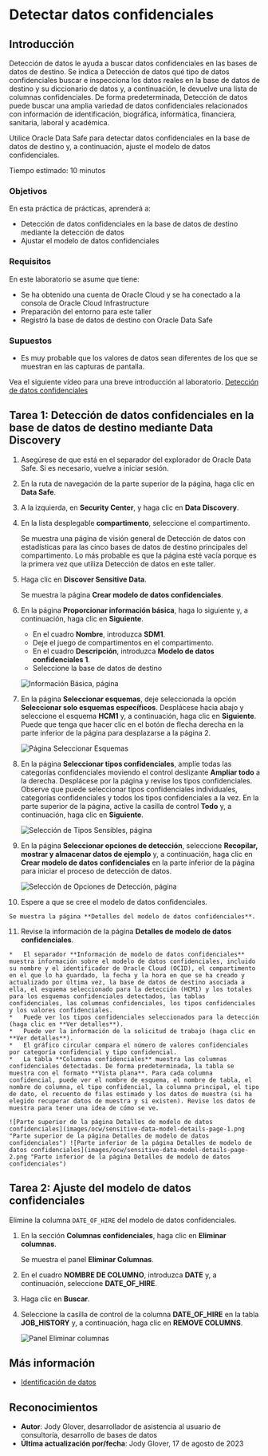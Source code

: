 # Detectar datos confidenciales

## Introducción

Detección de datos le ayuda a buscar datos confidenciales en las bases de datos de destino. Se indica a Detección de datos qué tipo de datos confidenciales buscar e inspecciona los datos reales en la base de datos de destino y su diccionario de datos y, a continuación, le devuelve una lista de columnas confidenciales. De forma predeterminada, Detección de datos puede buscar una amplia variedad de datos confidenciales relacionados con información de identificación, biográfica, informática, financiera, sanitaria, laboral y académica.

Utilice Oracle Data Safe para detectar datos confidenciales en la base de datos de destino y, a continuación, ajuste el modelo de datos confidenciales.

Tiempo estimado: 10 minutos

### Objetivos

En esta práctica de prácticas, aprenderá a:

*   Detección de datos confidenciales en la base de datos de destino mediante la detección de datos
*   Ajustar el modelo de datos confidenciales

### Requisitos

En este laboratorio se asume que tiene:

*   Se ha obtenido una cuenta de Oracle Cloud y se ha conectado a la consola de Oracle Cloud Infrastructure
*   Preparación del entorno para este taller
*   Registró la base de datos de destino con Oracle Data Safe

### Supuestos

*   Es muy probable que los valores de datos sean diferentes de los que se muestran en las capturas de pantalla.

Vea el siguiente vídeo para una breve introducción al laboratorio. [Detección de datos confidenciales](videohub:1_d0fz5ep5)

## Tarea 1: Detección de datos confidenciales en la base de datos de destino mediante Data Discovery

1.  Asegúrese de que está en el separador del explorador de Oracle Data Safe. Si es necesario, vuelve a iniciar sesión.
    
2.  En la ruta de navegación de la parte superior de la página, haga clic en **Data Safe**.
    
3.  A la izquierda, en **Security Center**, y haga clic en **Data Discovery**.
    
4.  En la lista desplegable **compartimento**, seleccione el compartimento.
    
    Se muestra una página de visión general de Detección de datos con estadísticas para las cinco bases de datos de destino principales del compartimento. Lo más probable es que la página esté vacía porque es la primera vez que utiliza Detección de datos en este taller.
    
5.  Haga clic en **Discover Sensitive Data**.
    
    Se muestra la página **Crear modelo de datos confidenciales**.
    
6.  En la página **Proporcionar información básica**, haga lo siguiente y, a continuación, haga clic en **Siguiente**.
    
    *   En el cuadro **Nombre**, introduzca **SDM1**.
    *   Deje el juego de compartimentos en el compartimento.
    *   En el cuadro **Descripción**, introduzca **Modelo de datos confidenciales 1**.
    *   Seleccione la base de datos de destino
    
    ![Información Básica, página](images/ocw/provide-basic-information-page.png "Información Básica, página")
    
7.  En la página **Seleccionar esquemas**, deje seleccionada la opción **Seleccionar solo esquemas específicos**. Desplácese hacia abajo y seleccione el esquema **HCM1** y, a continuación, haga clic en **Siguiente**. Puede que tenga que hacer clic en el botón de flecha derecha en la parte inferior de la página para desplazarse a la página 2.
    
    ![Página Seleccionar Esquemas](images/ocw/select-schemas-page.png "Página Seleccionar Esquemas")
    
8.  En la página **Seleccionar tipos confidenciales**, amplíe todas las categorías confidenciales moviendo el control deslizante **Ampliar todo** a la derecha. Desplácese por la página y revise los tipos confidenciales. Observe que puede seleccionar tipos confidenciales individuales, categorías confidenciales y todos los tipos confidenciales a la vez. En la parte superior de la página, active la casilla de control **Todo** y, a continuación, haga clic en **Siguiente**.
    
    ![Selección de Tipos Sensibles, página](images/ocw/select-sensitive-types-page.png "Selección de Tipos Sensibles, página")
    
9.  En la página **Seleccionar opciones de detección**, seleccione **Recopilar, mostrar y almacenar datos de ejemplo** y, a continuación, haga clic en **Crear modelo de datos confidenciales** en la parte inferior de la página para iniciar el proceso de detección de datos.
    
    ![Selección de Opciones de Detección, página](images/select-discovery-options-page.png "Página Seleccionar Opciones de Detección")
    
10.  Espere a que se cree el modelo de datos confidenciales.
    
    Se muestra la página **Detalles del modelo de datos confidenciales**.
    
11.  Revise la información de la página **Detalles de modelo de datos confidenciales**.
    
    *   El separador **Información de modelo de datos confidenciales** muestra información sobre el modelo de datos confidenciales, incluido su nombre y el identificador de Oracle Cloud (OCID), el compartimento en el que lo ha guardado, la fecha y la hora en que se ha creado y actualizado por última vez, la base de datos de destino asociada a ella, el esquema seleccionado para la detección (HCM1) y los totales para los esquemas confidenciales detectados, las tablas confidenciales, las columnas confidenciales, los tipos confidenciales y los valores confidenciales.
    *   Puede ver los tipos confidenciales seleccionados para la detección (haga clic en **Ver detalles**).
    *   Puede ver la información de la solicitud de trabajo (haga clic en **Ver detalles**).
    *   El gráfico circular compara el número de valores confidenciales por categoría confidencial y tipo confidencial.
    *   La tabla **Columnas confidenciales** muestra las columnas confidenciales detectadas. De forma predeterminada, la tabla se muestra con el formato **Vista plana**. Para cada columna confidencial, puede ver el nombre de esquema, el nombre de tabla, el nombre de columna, el tipo confidencial, la columna principal, el tipo de dato, el recuento de filas estimado y los datos de muestra (si ha elegido recuperar datos de muestra y si existen). Revise los datos de muestra para tener una idea de cómo se ve.
    
    ![Parte superior de la página Detalles de modelo de datos confidenciales](images/ocw/sensitive-data-model-details-page-1.png "Parte superior de la página Detalles de modelo de datos confidenciales") ![Parte inferior de la página Detalles de modelo de datos confidenciales](images/ocw/sensitive-data-model-details-page-2.png "Parte inferior de la página Detalles de modelo de datos confidenciales")
    

## Tarea 2: Ajuste del modelo de datos confidenciales

Elimine la columna `DATE_OF_HIRE` del modelo de datos confidenciales.

1.  En la sección **Columnas confidenciales**, haga clic en **Eliminar columnas**.
    
    Se muestra el panel **Eliminar Columnas**.
    
2.  En el cuadro **NOMBRE DE COLUMNO**, introduzca **DATE** y, a continuación, seleccione **DATE\_OF\_HIRE**.
    
3.  Haga clic en **Buscar**.
    
4.  Seleccione la casilla de control de la columna **DATE\_OF\_HIRE** en la tabla **JOB\_HISTORY** y, a continuación, haga clic en **REMOVE COLUMNS**.
    
    ![Panel Eliminar columnas](images/ocw/remove-columns-panel.png "Panel Eliminar columnas")
    

## Más información

*   [Identificación de datos](https://docs.oracle.com/en-us/iaas/data-safe/doc/data-discovery.html)

## Reconocimientos

*   **Autor**: Jody Glover, desarrollador de asistencia al usuario de consultoría, desarrollo de bases de datos
*   **Última actualización por/fecha**: Jody Glover, 17 de agosto de 2023